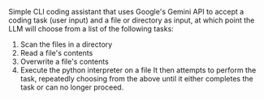 Simple CLI coding assistant that uses Google's Gemini API to accept a coding task (user input) and a file or directory as input, at which point the LLM will choose from a list of the following tasks:
1. Scan the files in a directory
2. Read a file's contents
3. Overwrite a file's contents
4. Execute the python interpreter on a file
It then attempts to perform the task, repeatedly choosing from the above until it either completes the task or can no longer proceed.
